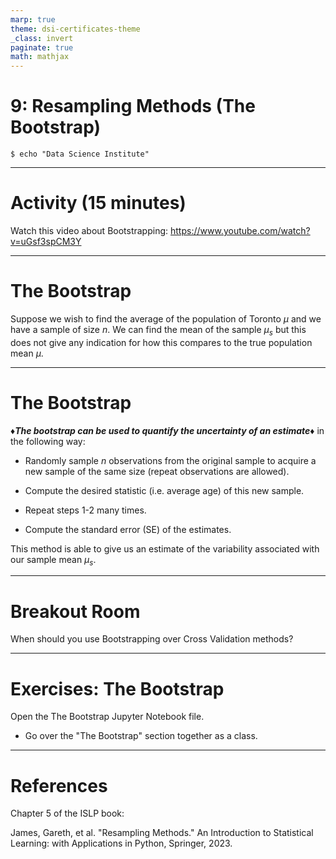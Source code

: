 ```yaml
---
marp: true
theme: dsi-certificates-theme
_class: invert
paginate: true
math: mathjax
---
```


# 9: Resampling Methods (The Bootstrap)

```code
$ echo "Data Science Institute"
```

---

# Activity (15 minutes)

Watch this video about Bootstrapping: https://www.youtube.com/watch?v=uGsf3spCM3Y

---

# The Bootstrap

Suppose we wish to find the average of the population of Toronto $\mu$ and we have a sample of size $n$. We can find the mean of the sample $\mu_s$ but this does not give any indication for how this compares to the true population mean $\mu$.

---

# The Bootstrap

_**♦️The bootstrap can be used to quantify the uncertainty of an estimate♦️**_ in the following way:

-   Randomly sample $n$ observations from the original sample to acquire a new sample of the same size (repeat observations are allowed).

-   Compute the desired statistic (i.e. average age) of this new sample.

-   Repeat steps 1-2 many times.

-   Compute the standard error (SE) of the estimates.

This method is able to give us an estimate of the variability associated with our sample mean $\mu_s$.

---

# Breakout Room

When should you use Bootstrapping over Cross Validation methods?

---

# Exercises: The Bootstrap

Open the The Bootstrap Jupyter Notebook file.

-   Go over the "The Bootstrap" section together as a class.

---

# References

Chapter 5 of the ISLP book:

James, Gareth, et al. "Resampling Methods." An Introduction to Statistical Learning: with Applications in Python, Springer, 2023.
